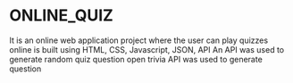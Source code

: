# ONLINE_QUIZ
It is an online web application project where the user can play quizzes online is built using HTML, CSS, Javascript, JSON, API An API was used to generate random quiz question open trivia API was used to generate question
